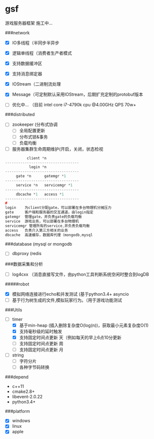 # gsf

游戏服务器框架 施工中...

###network
- [x] IO多线程（半同步半异步
- [x] 逻辑单线程（消费者生产者模式
- [x] 支持数据缓冲区
- [x] 支持消息绑定器
- [x] IOStream（二进制流处理
- [x] Message（可定制默认采用IOStream，后期扩充定制的protobuf版本
- [ ] 优化中... （目前 intel core i7-4790k cpu @4.00GHz QPS 70w+


###distributed
- [ ] zookeeper (分布式协调
    - [ ] 全局配置更新
    - [ ] 分布式锁&事务
    - [ ] 负载均衡
- [ ] 服务器集群生命周期维护(开启，关闭，状态检视

```c++
          client *n
----------------------------------
           login *n
----------------------------------
     gate *n      gatemgr *1
----------------------------------
     service *n   servicemgr *1
----------------------------------
     dbcache *1   access *1
----------------------------------
#
login    为client分配gate，可以部署在多台物理机分摊压力
gate     客户端和服务器的交互通道，由login指定
gatemgr  管理gate，并负责gate的负载均衡
service  游戏业务，可以部署在多台物理机
servicemgr 管理所有的service,并负责负载均衡
access   负责介入第三方相关的业务
dbcache  高速缓存，数据库代理（mongodb,mysql
```

###database (mysql or mongodb
- [ ] dbproxy (redis

###数据采集和分析
- [ ] log4cxx （消息直接写文件，由python工具判断系统空闲时整合到logDB

#####robot
- [x] 模拟网络连接进行echo和并发测试 (基于python3.4+ asyncio
- [ ] 基于行为树生成的文件,模拟玩家行为。（用于游戏功能测试

###Utils
- [ ] timer
    - [x] 基于min-heap (插入删除复杂度O(log(n))，获取最小元素复杂度O(1)
    - [x] 支持毫秒级的延时触发
    - [x] 支持固定时间点更新 天（例如每天的早上6点10分更新
    - [ ] 支持固定时间点更新 周
    - [ ] 支持固定时间点更新 月
- [ ] string
    - [ ] 字符分片
    - [ ] 各种字节码转换

###depend
* c++11
* cmake2.8+
* libevent-2.0.22
* python3.4+

###platform
- [x] windows
- [x] linux
- [x] apple
